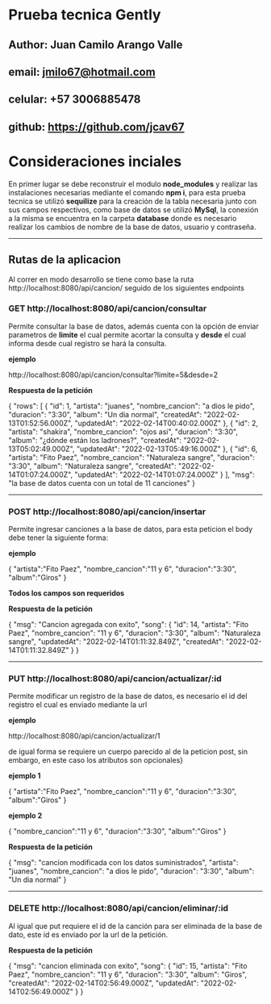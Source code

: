 
# Prueba tecnica Gently

## Author: Juan Camilo Arango Valle

## email: jmilo67@hotmail.com

## celular: +57 3006885478

## github: https://github.com/jcav67

# Consideraciones inciales

En primer lugar se debe reconstruir el modulo **node_modules** y realizar las instalaciones necesarias mediante el comando **npm i**, para esta prueba tecnica se utilizó **sequilize** para la creación de la tabla necesaria junto con sus campos respectivos, como base de datos se utilizó **MySql**, la conexión a la misma se encuentra en la carpeta **database** donde es necesario realizar los cambios de nombre de la base de datos, usuario y contraseña.

---

## Rutas de la aplicacion

Al correr en modo desarrollo se tiene como base la ruta 
http://localhost:8080/api/cancion/ seguido de los siguientes endpoints

### GET http://localhost:8080/api/cancion/consultar 

Permite consultar la base de datos, además cuenta con la opción de enviar parametros de **limite** el cual permite acortar la consulta y **desde** el cual informa desde cual registro se hará la consulta.

**ejemplo**

http://localhost:8080/api/cancion/consultar?limite=5&desde=2

**Respuesta de la petición**

{
    "rows": [
        {
            "id": 1,
            "artista": "juanes",
            "nombre_cancion": "a dios le pido",
            "duracion": "3:30",
            "album": "Un dia normal",
            "createdAt": "2022-02-13T01:52:56.000Z",
            "updatedAt": "2022-02-14T00:40:02.000Z"
        },
        {
            "id": 2,
            "artista": "shakira",
            "nombre_cancion": "ojos asi",
            "duracion": "3:30",
            "album": "¿dónde están los ladrones?",
            "createdAt": "2022-02-13T05:02:49.000Z",
            "updatedAt": "2022-02-13T05:49:16.000Z"
        },
        {
            "id": 6,
            "artista": "Fito Paez",
            "nombre_cancion": "Naturaleza sangre",
            "duracion": "3:30",
            "album": "Naturaleza sangre",
            "createdAt": "2022-02-14T01:07:24.000Z",
            "updatedAt": "2022-02-14T01:07:24.000Z"
        }
    ],
    "msg": "la base de datos cuenta con un total de 11 canciones"
}

---

### POST http://localhost:8080/api/cancion/insertar

Permite ingresar canciones a la base de datos, para esta peticion el body debe tener la siguiente forma:

**ejemplo**

{
    "artista":"Fito Paez",
    "nombre_cancion":"11 y 6",
    "duracion":"3:30",
    "album":"Giros"
}

**Todos los campos son requeridos**


**Respuesta de la petición**

{
    "msg": "Cancion agregada con exito",
    "song": {
        "id": 14,
        "artista": "Fito Paez",
        "nombre_cancion": "11 y 6",
        "duracion": "3:30",
        "album": "Naturaleza sangre",
        "updatedAt": "2022-02-14T01:11:32.849Z",
        "createdAt": "2022-02-14T01:11:32.849Z"
    }
}

---

### PUT http://localhost:8080/api/cancion/actualizar/:id

Permite modificar un registro de la base de datos, es necesario el id del registro el cual es enviado mediante la url

**ejemplo**

http://localhost:8080/api/cancion/actualizar/1

de igual forma se requiere un cuerpo parecido al de la peticion post, sin embargo, en este caso los atributos son opcionales}

**ejemplo 1**

{
    "artista":"Fito Paez",
    "nombre_cancion":"11 y 6",
    "duracion":"3:30",
    "album":"Giros"
}

**ejemplo 2**

{
    "nombre_cancion":"11 y 6",
    "duracion":"3:30",
    "album":"Giros"
}

**Respuesta de la petición**

{
    "msg": "cancion modificada con los datos suministrados",
    "artista": "juanes",
    "nombre_cancion": "a dios le pido",
    "duracion": "3:30",
    "album": "Un dia normal"
}

---

### DELETE http://localhost:8080/api/cancion/eliminar/:id

Al igual que put requiere el id de la canción para ser eliminada de la base de dato, este id es enviado por la url de la petición.


**Respuesta de la petición**

{
    "msg": "cancion eliminada con exito",
    "song": {
        "id": 15,
        "artista": "Fito Paez",
        "nombre_cancion": "11 y 6",
        "duracion": "3:30",
        "album": "Giros",
        "createdAt": "2022-02-14T02:56:49.000Z",
        "updatedAt": "2022-02-14T02:56:49.000Z"
    }
}